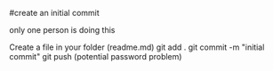 #create an initial commit

only one person is doing this

Create a file in your folder (readme.md)
git add .
git commit -m "initial commit"
git push (potential password problem)
